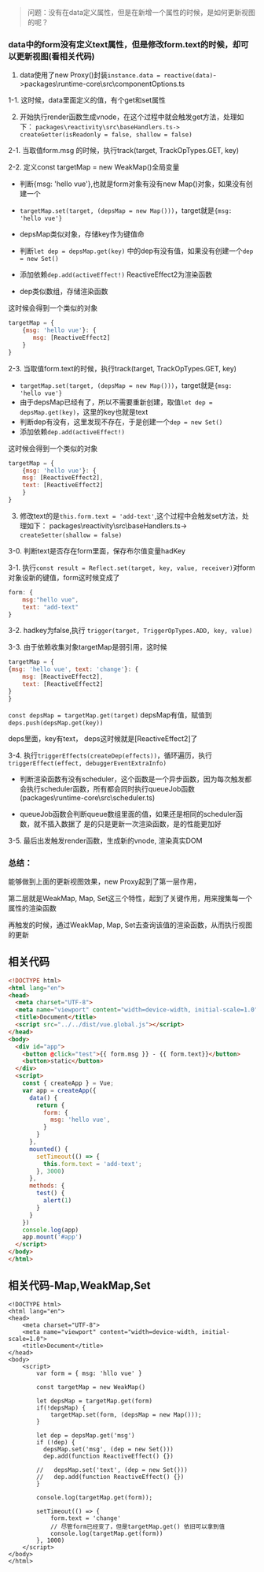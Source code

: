 > 问题：没有在data定义属性，但是在新增一个属性的时候，是如何更新视图的呢？

### data中的form没有定义text属性，但是修改form.text的时候，却可以更新视图(看相关代码)

1. data使用了new Proxy()封装`instance.data = reactive(data)`->packages\runtime-core\src\componentOptions.ts

1-1. 这时候，data里面定义的值，有个get和set属性

2. 开始执行render函数生成vnode，在这个过程中就会触发get方法，处理如下：
    `packages\reactivity\src\baseHandlers.ts-> createGetter(isReadonly = false, shallow = false)`

2-1. 当取值form.msg 的时候，执行track(target, TrackOpTypes.GET, key)

2-2. 定义const targetMap = new WeakMap()全局变量

- 判断{msg: 'hello vue'},也就是form对象有没有new Map()对象，如果没有创建一个

- `targetMap.set(target, (depsMap = new Map()))`，target就是`{msg: 'hello vue'}`

- depsMap类似对象，存储key作为键值命

- 判断`let dep = depsMap.get(key)` 中的dep有没有值，如果没有创建一个`dep = new Set()`

- 添加依赖`dep.add(activeEffect!)` ReactiveEffect2为渲染函数

-  dep类似数组，存储渲染函数

这时候会得到一个类似的对象
```js
targetMap = {
    {msg: 'hello vue'}: {
       msg: [ReactiveEffect2]
    }
}
```

2-3. 当取值form.text的时候，执行track(target, TrackOpTypes.GET, key)

- `targetMap.set(target, (depsMap = new Map()))`，target就是`{msg: 'hello vue'}`
- 由于depsMap已经有了，所以不需要重新创建，取值`let dep = depsMap.get(key)`，这里的key也就是text
- 判断dep有没有，这里发现不存在，于是创建一个`dep = new Set()`
- 添加依赖`dep.add(activeEffect!)`

这时候会得到一个类似的对象
```js
targetMap = {
    {msg: 'hello vue'}: {
    msg: [ReactiveEffect2],
    text: [ReactiveEffect2]
    }
}
```

3. 修改text的是`this.form.text = 'add-text'`,这个过程中会触发set方法，处理如下：
packages\reactivity\src\baseHandlers.ts-> `createSetter(shallow = false)`

3-0. 判断text是否存在form里面，保存布尔值变量hadKey

3-1. 执行`const result = Reflect.set(target, key, value, receiver)`对form对象设新的键值，form这时候变成了

```js
form: { 
    msg:"hello vue",
    text: "add-text"
}
```
3-2. hadkey为false,执行 `trigger(target, TriggerOpTypes.ADD, key, value)`

3-3. 由于依赖收集对象targetMap是弱引用，这时候
```js
targetMap = {
{msg: 'hello vue', text: 'change'}: {
    msg: [ReactiveEffect2],
    text: [ReactiveEffect2]
}
}
```

`const depsMap = targetMap.get(target)` depsMap有值，赋值到`deps.push(depsMap.get(key))`

deps里面，key有text， deps这时候就是[ReactiveEffect2]了

3-4. 执行`triggerEffects(createDep(effects))`，循环遍历，执行`triggerEffect(effect, debuggerEventExtraInfo)`
- 判断渲染函数有没有scheduler，这个函数是一个异步函数，因为每次触发都会执行scheduler函数，所有都会同时执行queueJob函数(packages\runtime-core\src\scheduler.ts)

- queueJob函数会判断queue数组里面的值，如果还是相同的scheduler函数，就不插入数据了
是的只是更新一次渲染函数，是的性能更加好

3-5. 最后出发触发render函数，生成新的vnode, 渲染真实DOM

### 总结：

能够做到上面的更新视图效果，new Proxy起到了第一层作用，

第二层就是WeakMap, Map, Set这三个特性，起到了关键作用，用来搜集每一个属性的渲染函数

再触发的时候，通过WeakMap, Map, Set去查询该值的渲染函数，从而执行视图的更新

## 相关代码

```html
<!DOCTYPE html>
<html lang="en">
<head>
  <meta charset="UTF-8">
  <meta name="viewport" content="width=device-width, initial-scale=1.0">
  <title>Document</title>
  <script src="../../dist/vue.global.js"></script>
</head>
<body>
  <div id="app">
    <button @click="test">{{ form.msg }} - {{ form.text}}</button>
    <button>static</button>
  </div>
  <script>
    const { createApp } = Vue;
    var app = createApp({
      data() {
        return {
          form: {
            msg: 'hello vue',
          }
        }
      },
      mounted() {
        setTimeout(() => {
          this.form.text = 'add-text';
        }, 3000)
      },
      methods: {
        test() {
          alert(1)
        }
      }
    })
    console.log(app)
    app.mount('#app')
  </script>
</body>
</html>
```

## 相关代码-Map,WeakMap,Set

```
<!DOCTYPE html>
<html lang="en">
<head>
    <meta charset="UTF-8">
    <meta name="viewport" content="width=device-width, initial-scale=1.0">
    <title>Document</title>
</head>
<body>
    <script>
        var form = { msg: 'hllo vue' }

        const targetMap = new WeakMap()

        let depsMap = targetMap.get(form)
        if(!depsMap) {
            targetMap.set(form, (depsMap = new Map()));
        }
        
        let dep = depsMap.get('msg')
        if (!dep) {
          depsMap.set('msg', (dep = new Set()))
          dep.add(function ReactiveEffect() {})

        //   depsMap.set('text', (dep = new Set()))
        //   dep.add(function ReactiveEffect() {})
        }

        console.log(targetMap.get(form));

        setTimeout(() => {
            form.text = 'change'
            // 尽管form已经变了，但是targetMap.get() 依旧可以拿到值
            console.log(targetMap.get(form))
        }, 1000)
    </script>
</body>
</html>
```





